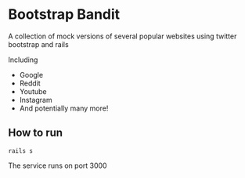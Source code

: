 # Bootstrap Bandit

A collection of mock versions of several popular websites using twitter bootstrap and rails 

Including 
- Google
- Reddit
- Youtube
- Instagram
- And potentially many more!


## How to run
`rails s`

The service runs on port 3000
